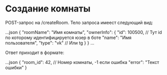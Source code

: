 # Создание комнаты

POST-запрос на /createRoom. Тело запроса имеест следующий вид:

...json
{
    "roomName": "Имя комнаты",
    "ownerInfo": {
        "id": 100500,               // Тут id по которому идентифицируется юзер в боте
        "name": "Имя пользователя",
        "type": "vk"                // Или tg
    }
}
...

Ответ приходит в формате:

...json
{
    "room_id": 42,      // Номер комнаты, -1 если ошибка
    "error": "Текст ошибки"
}